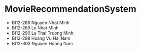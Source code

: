 # MovieRecommendationSystem
* BI12-286 Nguyen Nhat Minh
* BI12-289 Le Nhat Minh
* BI12-290 Le Thai Truong Minh
* BI12-298 Hoang Vu Hai Nam
* BI12-303 Nguyen Hoang Nam